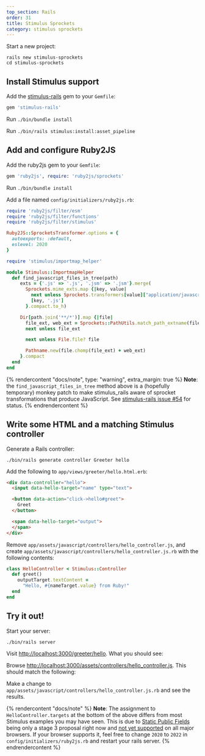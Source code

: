 ```yaml
---
top_section: Rails
order: 31
title: Stimulus Sprockets
category: stimulus sprockets
---
```


Start a new project:

```
rails new stimulus-sprockets
cd stimulus-sprockets
```

## Install Stimulus support

Add the [stimulus-rails](https://github.com/hotwired/stimulus-rails) gem to your `Gemfile`:

```ruby
gem 'stimulus-rails'
```

Run `./bin/bundle install`

Run `./bin/rails stimulus:install:asset_pipeline`

## Add and configure Ruby2JS

Add the ruby2js gem to your `Gemfile`:

```ruby
gem 'ruby2js', require: 'ruby2js/sprockets'
```

Run `./bin/bundle install`

Add a file named `config/initializers/ruby2js.rb`:

```ruby
require 'ruby2js/filter/esm'
require 'ruby2js/filter/functions'
require 'ruby2js/filter/stimulus'

Ruby2JS::SprocketsTransformer.options = {
  autoexports: :default,
  eslevel: 2020
}

require 'stimulus/importmap_helper'

module Stimulus::ImportmapHelper
  def find_javascript_files_in_tree(path)
     exts = {'.js' => '.js', '.jsm' => '.jsm'}.merge(
       Sprockets.mime_exts.map {|key, value|
         next unless Sprockets.transformers[value]["application/javascript"]
         [key, '.js']
       }.compact.to_h)

     Dir[path.join('**/*')].map {|file|
       file_ext, web_ext = Sprockets::PathUtils.match_path_extname(file, exts)
       next unless file_ext

       next unless File.file? file

       Pathname.new(file.chomp(file_ext) + web_ext)
     }.compact
  end
end
```

{% rendercontent "docs/note", type: "warning", extra_margin: true %}
**Note**: the `find_javascript_files_in_tree` method above is a (hopefully
temporary) monkey patch to make stimulus_rails aware of sprocket
transformations that produce JavaScript.
See [stimulus-rails issue #54](https://github.com/hotwired/stimulus-rails/issues/54) for status.
{% endrendercontent %}

## Write some HTML and a matching Stimulus controller

Generate a Rails controller:

```
./bin/rails generate controller Greeter hello
```

Add the following to `app/views/greeter/hello.html.erb`:

```html
<div data-controller="hello">
  <input data-hello-target="name" type="text">

  <button data-action="click->hello#greet">
    Greet
  </button>

  <span data-hello-target="output">
  </span>
</div>
```

Remove `app/assets/javascript/controllers/hello_controller.js`, and create
`app/assets/javascript/controllers/hello_controller.js.rb` with the following
contents:

<div data-controller="ruby" data-options='{
  "eslevel": 2020,
  "autoexports": "default",
  "filters": ["esm", "stimulus", "functions"]
}'></div>

```ruby
class HelloController < Stimulus::Controller
  def greet()
    outputTarget.textContent =
      "Hello, #{nameTarget.value} from Ruby!"
  end
end
```

## Try it out!

Start your server:

```
./bin/rails server
```

Visit <http://localhost:3000/greeter/hello>.  What you should see:

<p data-controller="eval" data-html="div.language-html"></p>

Browse <http://localhost:3000/assets/controllers/hello_controller.js>.  This
should match the following:

<div data-controller="js"></div>

Make a change to `app/assets/javascript/controllers/hello_controller.js.rb`
and see the results.

{% rendercontent "docs/note" %}
**Note**: The assignment to `HelloController.targets` at the bottom of the
above differs from most Stimulus examples you may have seen.  This is due to
[Static Public Fields](https://github.com/tc39/proposal-static-class-features#static-public-fields)
being only a stage 3 proposal right now and
[not yet supported](https://developer.mozilla.org/en-US/docs/Web/JavaScript/Reference/Classes/static#browser_compatibility)
on all major browsers.  If your browser supports it, feel free to change
`2020` to `2022` in `config/initializers/ruby2js.rb` and restart your rails
server.
{% endrendercontent %}
